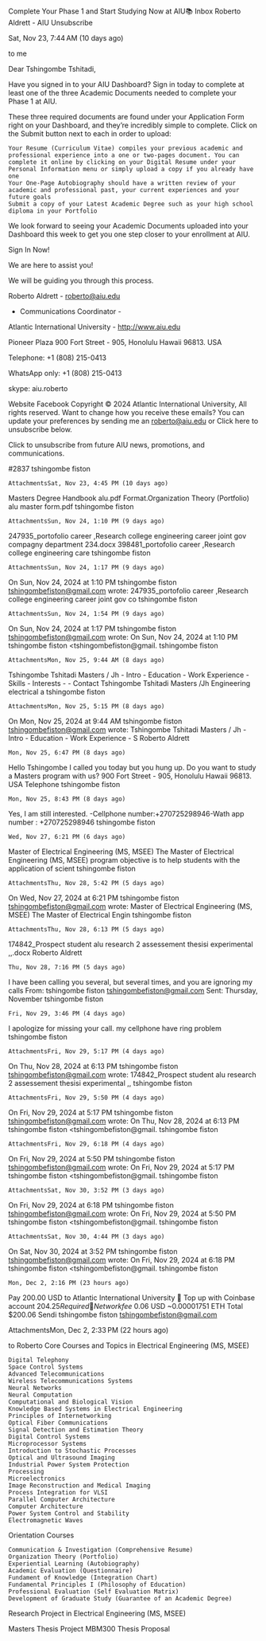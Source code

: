 Complete Your Phase 1 and Start Studying Now at AIU📚
Inbox
Roberto Aldrett - AIU Unsubscribe
	
Sat, Nov 23, 7:44 AM (10 days ago)
	
to me

Dear Tshingombe Tshitadi,

Have you signed in to your AIU Dashboard? Sign in today to complete at least one of the three Academic Documents needed to complete your Phase 1 at AIU. 

These three required documents are found under your Application Form right on your Dashboard, and they’re incredibly simple to complete. Click on the Submit button next to each in order to upload:

    Your Resume (Curriculum Vitae) compiles your previous academic and professional experience into a one or two-pages document. You can complete it online by clicking on your Digital Resume under your Personal Information menu or simply upload a copy if you already have one
    Your One-Page Autobiography should have a written review of your academic and professional past, your current experiences and your future goals
    Submit a copy of your Latest Academic Degree such as your high school diploma in your Portfolio

We look forward to seeing your Academic Documents uploaded into your Dashboard this week to get you one step closer to your enrollment at AIU.

Sign In Now!

We are here to assist you!

We will be guiding you through this process.

Roberto Aldrett  - roberto@aiu.edu 

- Communications Coordinator  -

Atlantic International University - http://www.aiu.edu 

Pioneer Plaza
900 Fort Street - 905, Honolulu Hawaii 96813. USA

Telephone: +1 (808) 215-0413 

WhatsApp only: +1 (808) 215-0413

skype: aiu.roberto

Website
Facebook
Copyright © 2024 Atlantic International University, All rights reserved.
Want to change how you receive these emails?
You can update your preferences by sending me an roberto@aiu.edu or Click here to unsubscribe below.



Click to unsubscribe from future AIU news, promotions, and communications.

#2837
tshingombe fiston
	
	AttachmentsSat, Nov 23, 4:45 PM (10 days ago)
Masters Degree Handbook alu.pdf Format.Organization Theory (Portfolio) alu master form.pdf
tshingombe fiston
	
	AttachmentsSun, Nov 24, 1:10 PM (9 days ago)
247935_portofolio career ,Research college engineering career joint gov compagny department 234.docx 398481_portofolio career ,Research college engineering care
tshingombe fiston
	
	AttachmentsSun, Nov 24, 1:17 PM (9 days ago)
On Sun, Nov 24, 2024 at 1:10 PM tshingombe fiston <tshingombefiston@gmail.com> wrote: 247935_portofolio career ,Research college engineering career joint gov co
tshingombe fiston
	
	AttachmentsSun, Nov 24, 1:54 PM (9 days ago)
On Sun, Nov 24, 2024 at 1:17 PM tshingombe fiston <tshingombefiston@gmail.com> wrote: On Sun, Nov 24, 2024 at 1:10 PM tshingombe fiston <tshingombefiston@gmail.
tshingombe fiston
	
	AttachmentsMon, Nov 25, 9:44 AM (8 days ago)
Tshingombe Tshitadi Masters / Jh - Intro - Education - Work Experience - Skills - Interests - - Contact Tshingombe Tshitadi Masters /Jh Engineering electrical a
tshingombe fiston
	
	AttachmentsMon, Nov 25, 5:15 PM (8 days ago)
On Mon, Nov 25, 2024 at 9:44 AM tshingombe fiston <tshingombefiston@gmail.com> wrote: Tshingombe Tshitadi Masters / Jh - Intro - Education - Work Experience - S
Roberto Aldrett
	
	Mon, Nov 25, 6:47 PM (8 days ago)
Hello Tshingombe I called you today but you hung up. Do you want to study a Masters program with us? 900 Fort Street - 905, Honolulu Hawaii 96813. USA Telephone
tshingombe fiston
	
	Mon, Nov 25, 8:43 PM (8 days ago)
Yes, I am still interested. -Cellphone number:+270725298946-Wath app number : +270725298946
tshingombe fiston
	
	Wed, Nov 27, 6:21 PM (6 days ago)
Master of Electrical Engineering (MS, MSEE) The Master of Electrical Engineering (MS, MSEE) program objective is to help students with the application of scient
tshingombe fiston
	
	AttachmentsThu, Nov 28, 5:42 PM (5 days ago)
On Wed, Nov 27, 2024 at 6:21 PM tshingombe fiston <tshingombefiston@gmail.com> wrote: Master of Electrical Engineering (MS, MSEE) The Master of Electrical Engin
tshingombe fiston
	
	AttachmentsThu, Nov 28, 6:13 PM (5 days ago)
174842_Prospect student alu research 2 assessement thesisi experimental ,,.docx
Roberto Aldrett
	
	Thu, Nov 28, 7:16 PM (5 days ago)
I have been calling you several, but several times, and you are ignoring my calls From: tshingombe fiston <tshingombefiston@gmail.com> Sent: Thursday, November
tshingombe fiston
	
	Fri, Nov 29, 3:46 PM (4 days ago)
I apologize for missing your call. my cellphone have ring problem
tshingombe fiston
	
	AttachmentsFri, Nov 29, 5:17 PM (4 days ago)
On Thu, Nov 28, 2024 at 6:13 PM tshingombe fiston <tshingombefiston@gmail.com> wrote: 174842_Prospect student alu research 2 assessement thesisi experimental ,,
tshingombe fiston
	
	AttachmentsFri, Nov 29, 5:50 PM (4 days ago)
On Fri, Nov 29, 2024 at 5:17 PM tshingombe fiston <tshingombefiston@gmail.com> wrote: On Thu, Nov 28, 2024 at 6:13 PM tshingombe fiston <tshingombefiston@gmail.
tshingombe fiston
	
	AttachmentsFri, Nov 29, 6:18 PM (4 days ago)
On Fri, Nov 29, 2024 at 5:50 PM tshingombe fiston <tshingombefiston@gmail.com> wrote: On Fri, Nov 29, 2024 at 5:17 PM tshingombe fiston <tshingombefiston@gmail.
tshingombe fiston
	
	AttachmentsSat, Nov 30, 3:52 PM (3 days ago)
On Fri, Nov 29, 2024 at 6:18 PM tshingombe fiston <tshingombefiston@gmail.com> wrote: On Fri, Nov 29, 2024 at 5:50 PM tshingombe fiston <tshingombefiston@gmail.
tshingombe fiston
	
	AttachmentsSat, Nov 30, 4:44 PM (3 days ago)
On Sat, Nov 30, 2024 at 3:52 PM tshingombe fiston <tshingombefiston@gmail.com> wrote: On Fri, Nov 29, 2024 at 6:18 PM tshingombe fiston <tshingombefiston@gmail.
tshingombe fiston
	
	Mon, Dec 2, 2:16 PM (23 hours ago)
Pay 200.00 USD to Atlantic International University  Top up with Coinbase account $204.25 Required  Network fee ~$0.06 USD ~0.00001751 ETH Total $200.06 Sendi
tshingombe fiston <tshingombefiston@gmail.com>
	
AttachmentsMon, Dec 2, 2:33 PM (22 hours ago)
	
to Roberto Core Courses and Topics in Electrical Engineering (MS, MSEE)

    Digital Telephony
    Space Control Systems
    Advanced Telecommunications
    Wireless Telecommunications Systems
    Neural Networks
    Neural Computation
    Computational and Biological Vision
    Knowledge Based Systems in Electrical Engineering
    Principles of Internetworking
    Optical Fiber Communications
    Signal Detection and Estimation Theory
    Digital Control Systems
    Microprocessor Systems
    Introduction to Stochastic Processes
    Optical and Ultrasound Imaging
    Industrial Power System Protection
    Processing
    Microelectronics
    Image Reconstruction and Medical Imaging
    Process Integration for VLSI
    Parallel Computer Architecture
    Computer Architecture
    Power System Control and Stability
    Electromagnetic Waves 

Orientation Courses

    Communication & Investigation (Comprehensive Resume)
    Organization Theory (Portfolio)
    Experiential Learning (Autobiography)
    Academic Evaluation (Questionnaire)
    Fundament of Knowledge (Integration Chart)
    Fundamental Principles I (Philosophy of Education)
    Professional Evaluation (Self Evaluation Matrix)
    Development of Graduate Study (Guarantee of an Academic Degree) 

Research Project in Electrical Engineering (MS, MSEE)

Masters Thesis Project
MBM300 Thesis Proposal

